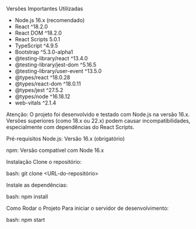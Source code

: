 Versões Importantes Utilizadas

- Node.js	16.x (recomendado)
- React	^18.2.0
- React DOM	^18.2.0
- React Scripts	5.0.1
- TypeScript	^4.9.5
- Bootstrap	^5.3.0-alpha1
- @testing-library/react	^13.4.0
- @testing-library/jest-dom	^5.16.5
- @testing-library/user-event	^13.5.0
- @types/react	^18.0.28
- @types/react-dom	^18.0.11
- @types/jest	^27.5.2
- @types/node	^16.18.12
- web-vitals	^2.1.4

Atenção: O projeto foi desenvolvido e testado com Node.js na versão 16.x. Versões superiores (como 18.x ou 22.x) podem causar incompatibilidades, especialmente com dependências do React Scripts.

Pré-requisitos
Node.js: Versão 16.x (obrigatório)

npm: Versão compatível com Node 16.x

Instalação
Clone o repositório:

bash:
git clone <URL-do-repositório>

Instale as dependências:

bash:
npm install

Como Rodar o Projeto
Para iniciar o servidor de desenvolvimento:

bash:
npm start
